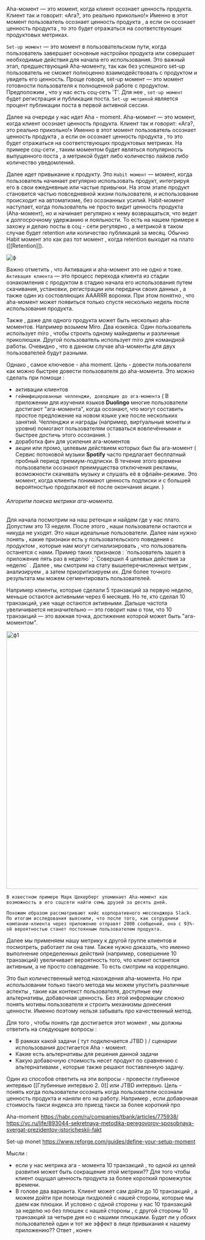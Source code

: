 Aha-момент — это момент, когда клиент осознает ценность продукта. Клиент так и говорит: «Ага?, это реально прикольно!» Именно в этот момент пользователь осознает ценность продукта , а если он осознает ценность продукта , то это будет отражаться на соответствующих продуктовых метриках. 

`Set-up момент` — это момент в пользовательском пути, когда пользователь завершает основные настройки продукта или совершает необходимые действия для начала его использования. Это важный этап, предшествующий Aha-моменту, так как без успешного set-up пользователь не сможет полноценно взаимодействовать с продуктом и увидеть его ценность. Проще говоря, set-up момент — это момент готовности пользователя к полноценной работе с продуктом.  Предположим , что у нас есть соц-сеть 'Т'. Для нее , `set-up момент` будет регистрация и публикация поста. `Set-up метрикой` является процент публикации поста в первой активной сессии. 

Далее на очереди у нас идет Aha - moment. Aha-момент — это момент, когда клиент осознает ценность продукта. Клиент так и говорит: «Ага?, это реально прикольно!» Именно в этот момент пользователь осознает ценность продукта , а если он осознает ценность продукта , то это будет отражаться на соответствующих продуктовых метриках. На примере соц-сети , таким моментом будет являться популярность выпущенного поста , а метрикой будет либо количество лайков либо количество уведомлений. 

Далее идет привыкание к продукту. Это `Habit момент` —  момент, когда пользователь начинает регулярно использовать продукт, интегрируя его в свои ежедневные или частые привычки. На этом этапе продукт становится частью повседневной жизни пользователя, и использование происходит на автоматизме, без осознанных усилий. Habit-момент наступает, когда пользователь не просто видит ценность продукта (Aha-момент), но и начинает регулярно к нему возвращаться, что ведет к долгосрочному удержанию и лояльности. То есть на нашем примере я захожу и делаю посты в соц - сети регулярно , а метрикой в таком случае будет retention или количество публикаций за месяц. Обычно Habit момент это как раз тот момент , когда retention выходит на плато ([[Retention]]). 

![ф](https://github.com/user-attachments/assets/4181a54d-4f3f-48de-b6d5-e4d6c54b1b8a)

Важно отметить , что Активация и aha-момент это не одно и тоже. 
`Активация клиента` — это процесс перехода клиента из стадии ознакомления с продуктом в стадию начала его использования путем скачивания, установки, регистрации или передачи своих данных , а также один из состовляющих AAARRR воронки. При этом понятно , что aha-момент может появиться только спустя несколько недель после использования продукта. 

Также , даже для одного продукта может быть несколько aha-моментов. Например возьмем Miro. Два юзкейса. Один пользователь использует miro , чтобы строить одному майндмепы и различные приколюшки. Другой пользователь использует miro для командной работы. Очевидно , что в данном случае aha-моменты для двух пользователей будут разными. 

Однако ,  самое ключевое - aha moment. Цель - довести пользователя как можно быстрее довести пользователя до aha-момента.  Это можно сделать при помощи :
- активации клиентов 
- `геймифицированные челленджи, доводящие до ага-момента` ( В приложении для изучения языков **Duolingo** многие пользователи достигают "ага-момента", когда осознают, что могут составить простое предложение на новом языке уже после нескольких занятий. Челленджи и награды (например, виртуальные монеты и уровни) помогают пользователям оставаться вовлечёнными и быстрее достичь этого осознания. )
- доработка фич для усиления ага-моментов
- акции или промо, целевым действием которых был бы ага-момент ( Сервис потоковой музыки **Spotify** часто предлагает бесплатный пробный период премиум-подписки. В течение этого времени пользователи осознают преимущества отключения рекламы, возможности скачивать музыку и слушать её в офлайн-режиме. Это момент, когда клиенты понимают ценность подписки и с большей вероятностью продолжают её после окончания акции. )

<h6>Алгоритм поиска метрики ага-момента.</h6>
Для начала посмотрим на наш ретеншн и найдем где у нас плато. Допустим это 13 неделя. После этого , наши пользователи остаются и никуда не уходят. Это наши идеальные пользователи. Далее нам нужно понять , какие признаки есть у пользовательского поведения с продуктом , которые нам могут сигнализировать , что пользователь останется с нами. Пример таких признаков : `пользователь зашел в приложение пять раз в неделю` ; `Совершил 4 целевых действия за неделю` .   Далее , мы смотрим на стату вышеперечисленных метрик , анализируем , а затем приоритизируем их. Для более точного результата мы можем сегментировать пользователей. 

Например клиенты, которые сделали 5 транзакций за первую неделю, меньше остаются активными через 6 месяцев. Но те, кто сделал 10 транзакций, уже чаще остаются активными. Дальше частота увеличивается незначительно — это говорит нам о том, что 10 транзакций — это важная точка, достижение которой может быть "ага-моментом". 

<img width="675" alt="ф1" src="https://github.com/user-attachments/assets/4288e372-ab45-4956-bb2b-c26f74fea81f">

`В известном примере Марк Цекерберг упоминает Aha-момент как возможность в его соцсети найти семь друзей за десять дней.`

`Похожим образом рассматривают кейс корпоративного мессенджера Slack. По итогам исследования выяснили, что после того, как сотрудники компании-клиента через приложение отправят 2000 сообщений, она с 93%-ой вероятностью станет постоянным пользователем продукта.`

Далее мы применяем нашу метрику к другой группе клиентов и посмотреть, работает ли она там. Также нужно доказать, что именно выполнение определенных действий (например, совершение 10 транзакций) увеличивает вероятность того, что клиент останется активным, а не просто совпадение. То есть смотрим на корреляцию. 

Это был количественный метод нахождения aha-момента. Но при использовании только такого метода мы можем упустить различные аспекты , такие как контекст пользователя, доступные ему альтернативы, добавочная ценность. Без этой информации сложно понять мотивы пользователя и строить механизмы донесения ценности. Именно поэтому нельзя забывать про качественный метод.  

Для того , чтобы понять где достигается этот момент , мы должны ответить на следующие вопросы  :

-  В рамках какой задачи ( тут подключается JTBD ) / сценарии использования достигается Aha - момент. 
- Какие есть альтернативы для решения данной задачи 
- Какую добавочную стоимость несет продукт по сравнению с альтернативами , которые также решают поставленную задачу. 

Один из способов ответить на эти вопросы - провести глубинное интервью [[Глубинные интервью 2. 0]] или JTBD интервью. Цель - понять когда пользователи осознать когда пользователи осознали ценность продукта и наняли его на работу. Например , если добавочная стоимость такси яндекса это приезд такси за более короткий про

Aha-moment
https://habr.com/ru/companies/tbank/articles/775938/
https://vc.ru/life/893044-sekretnaya-metodika-peregovorov-sposobnaya-svergat-prezidentov-istoricheskii-fakt

Set-up monet 
https://www.reforge.com/guides/define-your-setup-moment


Мысли :
- если у нас метрика ага - момента 10 транзакций , то одной из целей развития может быть сокращение этой метрики?? Для того чтобы клиент ощущал ценность продукта за более короткий промежуток времени. 
- В голове два варианта. Клиент может сам дойти до 10 транзакций , а можем дойти при помощи пиздюлей с нашей стороны, которые мы даем как плюшки. И условно с одной стороны у нас 10 транзакций за неделю но без плюшек с нашей стороны , с другой стороны 10 транзакций за четыре дня но с нашими плюшками. Будет ли у обоих пользователей один и тот же эффект в лице привыкания к нашему приложению?? Ответ , конеч
